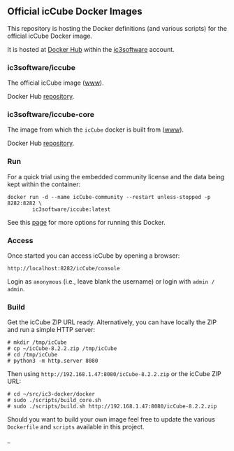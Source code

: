 ## Official icCube Docker Images

This repository is hosting the Docker definitions (and various scripts) for the official icCube Docker image.

It is hosted at [Docker Hub](https://hub.docker.com/) within the [ic3software](https://hub.docker.com/u/ic3software)
account.

### ic3software/iccube

The official icCube image ([www](./icCube/README.md)).

Docker Hub [repository](https://hub.docker.com/r/ic3software/iccube).

### ic3software/iccube-core

The image from which the `icCube` docker is built from ([www](./core/README.md)).

Docker Hub [repository](https://hub.docker.com/r/ic3software/iccube-core).

### Run

For a quick trial using the embedded community license and the data being kept within the container:

    docker run -d --name icCube-community --restart unless-stopped -p 8282:8282 \
            ic3software/iccube:latest

See this [page](./icCube/README.md) for more options for running this Docker.

### Access

Once started you can access icCube by opening a browser:

    http://localhost:8282/icCube/console

Login as `anonymous` (i.e., leave blank the username) or login with `admin / admin`.

### Build

Get the icCube ZIP URL ready. Alternatively, you can have locally the ZIP and run a simple HTTP server:

    # mkdir /tmp/icCube
    # cp ~/icCube-8.2.2.zip /tmp/icCube
    # cd /tmp/icCube
    # python3 -m http.server 8080

Then using `http://192.168.1.47:8080/icCube-8.2.2.zip` or the icCube ZIP URL:

    # cd ~/src/ic3-docker/docker
    # sudo ./scripts/build_core.sh
    # sudo ./scripts/build.sh http://192.168.1.47:8080/icCube-8.2.2.zip

Should you want to build your own image feel free to update the various `Dockerfile` and `scripts`
available in this project.

_